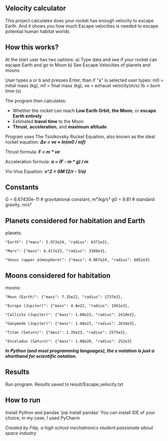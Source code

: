 ## Velocity calculator ##
This project calculates does your rocket has enough velocity to escape Earth. And it shows you how much Escape velocities is needed to escape potential human habitat worlds

## How this works? ##
At the start user has two options:
a) Type data and see if your rocket can escape Earth and go to Moon
b) See Escape Velocities of planets and moons

User types a or b and presses Enter, than if "a" is selected user types:
m0 = initial mass (kg),
mf = final mass (kg),
ve = exhaust velocity(m/s)
tb = burn time (s)

The program then calculates:
- Whether the rocket can reach **Low Earth Orbit**, **the Moon**, or **escape Earth entirely**
- Estimated **travel time** to the Moon  
- **Thrust**, **acceleration**, and **maximum altitude**

Program uses The Tsiolkovsky Rocket Equation, also known as the ideal rocket equation:
***Δv = ve × ln(m0 / mf)***

Thrust formula:
***F = m * ve***

Acceleration formula:
***a = (F - m * g) / m***

Vis-Viva Equation:
***v^2 = GM (2/r - 1/a)***

## Constants
G = 6.67430e-11  # gravitational constant, m³/kg/s²
g0 = 9.81        # standard gravity, m/s²

## Planets considered for habitation and Earth
planets:

    "Earth": {"mass": 5.972e24, "radius": 6371e3},
    
    "Mars": {"mass": 6.417e23, "radius": 3389e3},
    
    "Venus (upper atmosphere)": {"mass": 4.867e24, "radius": 6052e3}

## Moons considered for habitation
moons:

    "Moon (Earth)": {"mass": 7.35e22, "radius": 1737e3},
    
    "Europa (Jupiter)": {"mass": 4.8e22, "radius": 1561e3},
    
    "Callisto (Jupiter)": {"mass": 1.08e23, "radius": 2410e3},
    
    "Ganymede (Jupiter)": {"mass": 1.48e23, "radius": 2634e3},
    
    "Titan (Saturn)": {"mass": 1.35e23, "radius": 2575e3},
    
    "Enceladus (Saturn)": {"mass": 1.08e20, "radius": 252e3}

***In Python (and most programming languages), the e notation is just a shorthand for scientific notation.***

## Results
Run program.
Results saved to result/Escape_velocity.txt

## How to run
Install Python and pandas 'pip install pandas'
You can install IDE of your choice, in my case, I used PyCharm


*Created by Filip, a high school mechatronics student passionate about space industry*




